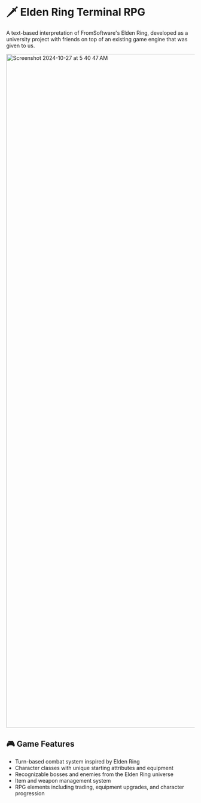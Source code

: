 # 🗡️ Elden Ring Terminal RPG

A text-based interpretation of FromSoftware's Elden Ring, developed as a university project with friends on top of an existing game engine that was given to us.

<img width="1800" alt="Screenshot 2024-10-27 at 5 40 47 AM" src="https://github.com/user-attachments/assets/057d3a90-7e6d-40af-ab68-ec51c6a4bff0">


## 🎮 Game Features

- Turn-based combat system inspired by Elden Ring
- Character classes with unique starting attributes and equipment
- Recognizable bosses and enemies from the Elden Ring universe
- Item and weapon management system
- RPG elements including trading, equipment upgrades, and character progression

